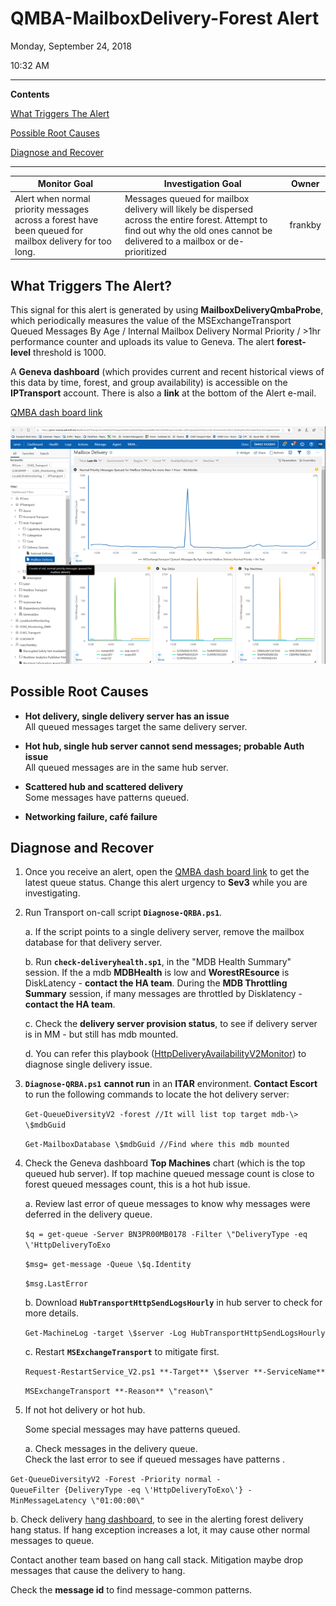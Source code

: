 # QMBA-MailboxDelivery-Forest Alert

Monday, September 24, 2018

10:32 AM

------

**Contents**

[What Triggers The Alert](#what-triggers-the-alert)

[Possible Root Causes](#possible-root-causes)

[Diagnose and Recover](#diagnose-and-recover)

------

| Monitor Goal                                                 | Investigation Goal                                           | Owner   |
| ------------------------------------------------------------ | ------------------------------------------------------------ | ------- |
| Alert when normal priority messages across a forest have been queued for mailbox delivery for too long. | Messages queued for mailbox delivery will likely be dispersed across the entire forest. Attempt to find out why the old ones cannot be delivered to a mailbox or de-prioritized | frankby |

## What Triggers The Alert?

This signal for this alert is generated by using **MailboxDeliveryQmbaProbe**, which periodically measures the value of the MSExchangeTransport Queued Messages By Age / Internal Mailbox Delivery Normal Priority / \>1hr performance counter and uploads its value to Geneva. The alert **forest-level** threshold is 1000.

A **Geneva dashboard** (which provides current and recent historical views of this data by time, forest, and group availability) is accessible on the **IPTransport** account. There is also a **link** at the bottom of the Alert e-mail.

[QMBA dash board link](https://jarvis-west.dc.ad.msft.net/dashboard/share/91E7368C?overrides=%5b%7b%22query%22:%22//*%5bid='Environment'%5d%22,%22key%22:%22value%22,%22replacement%22:%22%22%7d,%7b%22query%22:%22//*%5bid='Region'%5d%22,%22key%22:%22value%22,%22replacement%22:%22%22%7d,%7b%22query%22:%22//*%5bid='Forest'%5d%22,%22key%22:%22value%22,%22replacement%22:%22%22%7d,%7b%22query%22:%22//*%5bid='AvailabilityGroup'%5d%22,%22key%22:%22value%22,%22replacement%22:%22%22%7d,%7b%22query%22:%22//*%5bid='Machine'%5d%22,%22key%22:%22value%22,%22replacement%22:%22%22%7d%5d%20)

![qmba](images/qmba.png)

## Possible Root Causes

- **Hot delivery, single delivery server has an issue**  
    All queued messages target the same delivery server.

- **Hot hub, single hub server cannot send messages; probable Auth issue**  
    All queued messages are in the same hub server.

- **Scattered hub and scattered delivery**  
    Some  messages have  patterns queued.

- **Networking failure, café failure**

## Diagnose and Recover

1.  Once you receive an alert, open the [QMBA dash board link](https://jarvis-west.dc.ad.msft.net/dashboard/share/91E7368C?overrides=%5b%7b%22query%22:%22//*%5bid='Environment'%5d%22,%22key%22:%22value%22,%22replacement%22:%22%22%7d,%7b%22query%22:%22//*%5bid='Region'%5d%22,%22key%22:%22value%22,%22replacement%22:%22%22%7d,%7b%22query%22:%22//*%5bid='Forest'%5d%22,%22key%22:%22value%22,%22replacement%22:%22%22%7d,%7b%22query%22:%22//*%5bid='AvailabilityGroup'%5d%22,%22key%22:%22value%22,%22replacement%22:%22%22%7d,%7b%22query%22:%22//*%5bid='Machine'%5d%22,%22key%22:%22value%22,%22replacement%22:%22%22%7d%5d%20) to get the latest queue status. Change this alert urgency to **Sev3**  while you are investigating.

2.  Run Transport on-call script **`Diagnose-QRBA.ps1`**.

    a.  If the script points to a single delivery server, remove the mailbox database for that delivery server.

    b.  Run **`check-deliveryhealth.sp1`**, in the \"MDB Health Summary\" session.
     If the a mdb **MDBHealth** is low and **WorestREsource** is DiskLatency - **contact the HA team**. During the **MDB Throttling Summary** session, if many messages are throttled by Disklatency - **contact the HA team**.

    c. Check the **delivery server provision status**, to see if delivery server is in MM - but  still has mdb mounted.

    d.  You can refer this playbook ([HttpDeliveryAvailabilityV2Monitor](onenote:#HttpDeliveryAvailabilityV2Monitor&section-id={F0A9DD2C-8D88-4246-9561-12B4E91CFA0A}&page-id={AF6CA10D-662C-41AA-B2F0-6E94B741AFAC}&end&base-path=https://microsoft.sharepoint-df.com/teams/O365TransportTeam/SiteAssets/O365%20Transport%20Team%20Notebook/Alert%20Playbook.one)) to diagnose single delivery issue.

3. **`Diagnose-QRBA.ps1`** **cannot run** in an **ITAR** environment. **Contact Escort**  to run the following commands to locate the hot delivery server:

   `Get-QueueDiversityV2 -forest //It will list top target mdb-\> \$mdbGuid`

   `Get-MailboxDatabase \$mdbGuid //Find where this mdb mounted`

4. Check the Geneva dashboard **Top Machines** chart (which is the top queued hub server). If top machine queued message count is close to forest queued messages count, this is a hot hub issue.

   a.  Review last error of queue messages to know why messages were deferred in the delivery queue.

   `$q = get-queue -Server BN3PR00MB0178 -Filter \"DeliveryType -eq \'HttpDeliveryToExo`

   `$msg= get-message -Queue \$q.Identity`

   `$msg.LastError`

   b.  Download **`HubTransportHttpSendLogsHourly`** in hub server to check for more details.

   `Get-MachineLog -target \$server -Log HubTransportHttpSendLogsHourly`

   c.  Restart **`MSExchangeTransport`** to mitigate first.

   `Request-RestartService_V2.ps1 **-Target** \$server **-ServiceName**` 

   `MSExchangeTransport **-Reason** \"reason\"`

5. If not hot delivery or hot hub.

   Some special messages may have patterns queued.

   a.  Check messages in the delivery queue.  
Check the last error to see if queued messages have patterns .
   
`Get-QueueDiversityV2 -Forest -Priority normal -QueueFilter {DeliveryType -eq \'HttpDeliveryToExo\'} -MinMessageLatency \"01:00:00\"`
   
b.  Check delivery [hang dashboard](<https://jarvis-west.dc.ad.msft.net/dashboard/O365_Transport/MailboxTransport/Delivery/DeliveryHangException>), to see in the alerting forest delivery hang status. If hang exception increases a lot, it may cause other normal messages to queue. 
   
   Contact another team based on hang call stack. Mitigation maybe drop messages that cause the delivery to hang.
   
   Check the **message id** to find message-common patterns.
